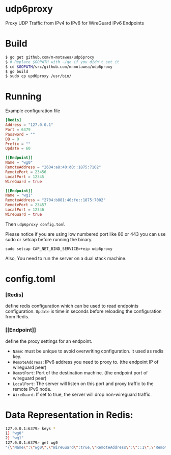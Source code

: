# udp6proxy
Proxy UDP Traffic from IPv4 to IPv6 for WireGuard IPv6 Endpoints

# Build
```bash
$ go get github.com/m-motawea/udp6proxy
$ # Replace $GOPATH with ~/go if you didn't set it
$ cd $GOPATH/src/github.com/m-motawea/udp6proxy
$ go build
$ sudo cp upd6proxy /usr/bin/
```
# Running
Example configuration file
```toml
[Redis]
Address = "127.0.0.1"
Port = 6379
Password = ""
DB = 0
Prefix = ""
Update = 60

[[Endpoint]]
Name = "wg0"
RemoteAddress = "2604:a8:40:d0::1875:7102"
RemotePort = 23456
LocalPort = 12345
WireGuard = true

[[Endpoint]]
Name = "wg1"
RemoteAddress = "2704:b881:40:fe::1875:7002"
RemotePort = 23457
LocalPort = 12346
WireGuard = true
```
Then ```udp6proxy config.toml```

Please notice if you are using low numbered port like 80 or 443 you can use sudo or setcap before running the binary.

```sudo setcap CAP_NET_BIND_SERVICE=+eip udp6proxy```

Also, You need to run the server on a dual stack machine.

# config.toml
### [Redis]
define redis configuration which can be used to read endpoints configuration. ```Update``` is time in seconds before reloading the configuration from Redis.

### [[Endpoint]]
define the proxy settings for an endpoint.
  - ```Name```: must be unique to avoid overwriting configuration. it used as redis key.
  - ```RemoteAddress```: IPv6 address you need to proxy to. (the endpoint IP of wireguard peer)
  - ```RemotPort```: Port of the destination machine. (the endpoint port of wireguard peer)
  - ```LocalPort```: The server will listen on this port and proxy traffic to the remote IPv6 node.
  - ```WireGuard```: If set to true, the server will drop non-wireguard traffic.

# Data Representation in Redis:
```bash
127.0.0.1:6379> keys *
1) "wg0"
2) "wg1"
127.0.0.1:6379> get wg0
"{\"Name\":\"wg0\",\"WireGuard\":true,\"RemoteAddress\":\"::1\",\"RemotePort\":23456,\"LocalPort\":12345}"
```
